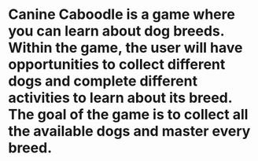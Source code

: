 # Canine Caboodle is a game where you can learn about dog breeds. Within the game, the user will have opportunities to collect different dogs and complete different activities to learn about its breed. The goal of the game is to collect all the available dogs and master every breed. 

